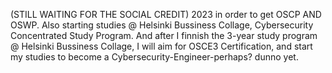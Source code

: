 (STILL WAITING FOR THE SOCIAL CREDIT) 2023 in order to get OSCP AND OSWP. Also starting studies @ Helsinki Bussiness Collage, Cybersecurity Concentrated Study Program. And after I finnish the 3-year study program @ Helsinki Bussiness Collage, I will aim for OSCE3 Certification, and start my studies to become a Cybersecurity-Engineer-perhaps? dunno yet.
